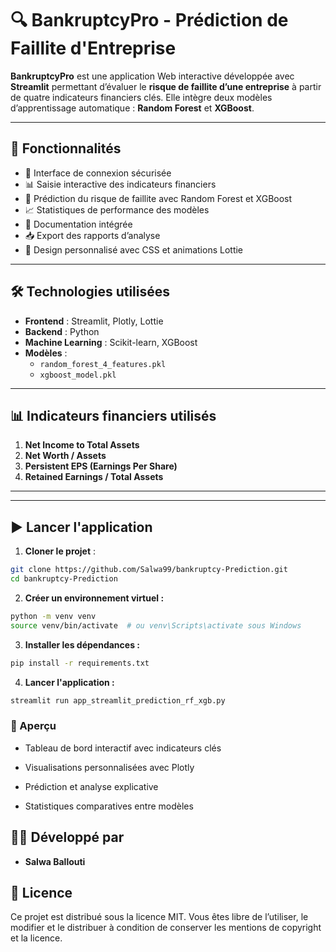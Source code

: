 # 🔍 BankruptcyPro - Prédiction de Faillite d'Entreprise

**BankruptcyPro** est une application Web interactive développée avec **Streamlit** permettant d’évaluer le **risque de faillite d’une entreprise** à partir de quatre indicateurs financiers clés. Elle intègre deux modèles d’apprentissage automatique : **Random Forest** et **XGBoost**.

---

## 🚀 Fonctionnalités

- 🔐 Interface de connexion sécurisée
- 📊 Saisie interactive des indicateurs financiers
- 🧠 Prédiction du risque de faillite avec Random Forest et XGBoost
- 📈 Statistiques de performance des modèles
- 📑 Documentation intégrée
- 📥 Export des rapports d’analyse
- 🎨 Design personnalisé avec CSS et animations Lottie

---

## 🛠️ Technologies utilisées

- **Frontend** : Streamlit, Plotly, Lottie
- **Backend** : Python
- **Machine Learning** : Scikit-learn, XGBoost
- **Modèles** :  
  - `random_forest_4_features.pkl`  
  - `xgboost_model.pkl`

---

## 📊 Indicateurs financiers utilisés

1. **Net Income to Total Assets**
2. **Net Worth / Assets**
3. **Persistent EPS (Earnings Per Share)**
4. **Retained Earnings / Total Assets**

---


---

## ▶️ Lancer l'application

1. **Cloner le projet** :

```bash
git clone https://github.com/Salwa99/bankruptcy-Prediction.git
cd bankruptcy-Prediction
```

2. **Créer un environnement virtuel :**

```bash
python -m venv venv
source venv/bin/activate  # ou venv\Scripts\activate sous Windows
```

3. **Installer les dépendances :** 

```bash
pip install -r requirements.txt
```

4. **Lancer l'application :** 
```bash
streamlit run app_streamlit_prediction_rf_xgb.py
```

### 📸 Aperçu

- Tableau de bord interactif avec indicateurs clés

- Visualisations personnalisées avec Plotly

- Prédiction et analyse explicative

- Statistiques comparatives entre modèles


## 👨‍💻 Développé par

- **Salwa Ballouti**


## 📄 Licence

Ce projet est distribué sous la licence MIT.
Vous êtes libre de l’utiliser, le modifier et le distribuer à condition de conserver les mentions de copyright et la licence.
